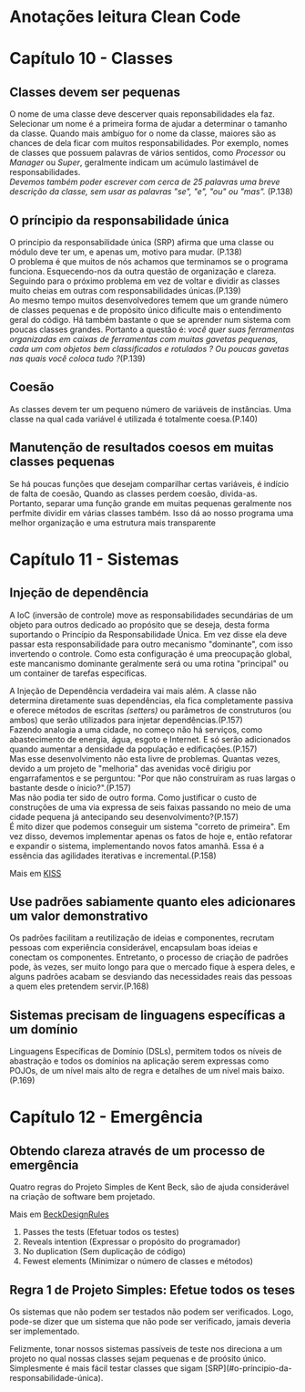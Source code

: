 # Anotações leitura Clean Code

# Capítulo 10 - Classes

## Classes devem ser pequenas
<p>O nome de uma classe deve descerver quais reponsabilidades ela faz. Selecionar um nome é a primeira forma de ajudar a determinar o tamanho da classe. Quando mais ambíguo for o nome da classe, maiores são as chances de dela ficar com muitos responsabilidades. Por exemplo, nomes de classes que possuem palavras de vários sentidos, como <i>Processor</i> ou <i>Manager</i> ou <i>Super</i>, geralmente indicam um acúmulo lastimável de responsabilidades.</br>
<i>Devemos também poder escrever com cerca de 25 palavras uma breve descrição da classe, sem usar as palavras "se", "e", "ou" ou "mas".</i> (P.138)</p>

## O príncipio da responsabilidade única
<p>O principio da responsabilidade única (SRP) afirma que uma classe ou módulo deve ter um, e apenas um, motivo para mudar. (P.138)</br>
O problema é que muitos de nós achamos que terminamos se o programa funciona. Esquecendo-nos da outra questão de organização e clareza. Seguindo para o próximo problema em vez de voltar e dividir as classes muito cheias em outras com responsabilidades únicas.(P.139)<br>
Ao mesmo tempo muitos desenvolvedores temem que um grande número de classes pequenas e de propósito único dificulte mais o entendimento geral do código. Há também bastante o que se aprender num sistema com poucas classes grandes. Portanto a questão é: <i> você quer suas ferramentas organizadas em caixas de ferramentas com muitas gavetas pequenas, cada um com objetos bem classificados e rotulados ? Ou poucas gavetas nas quais você coloca tudo ?</i>(P.139)</p>

## Coesão
<p>As classes devem ter um pequeno número de variáveis de instâncias. Uma classe na qual cada variável é utilizada é totalmente coesa.(P.140)</p>

## Manutenção de resultados coesos em muitas classes pequenas
<p>Se há poucas funções que desejam comparilhar certas variáveis, é indício de falta de coesão, Quando as classes perdem coesão, divida-as.</br>
Portanto, separar uma função grande em muitas pequenas geralmente nos perfmite dividir em várias classes também. Isso dá ao nosso programa uma melhor organização e uma estrutura mais transparente</p>

# Capítulo 11 - Sistemas

## Injeção de dependência
<p>A IoC (inversão de controle) move as responsabilidades secundárias de um objeto para outros dedicado ao propósito que se deseja, desta forma suportando o Princípio da Responsabilidade Única. Em vez disse ela deve passar esta responsabilidade para outro mecanismo "dominante", com isso invertendo o controle. Como esta configuração é uma preocupação global, este mancanismo dominante geralmente será ou uma rotina "principal" ou um container de tarefas especificas.</p>
 A Injeção de Dependência verdadeira vai mais além. A classe não determina diretamente suas dependências, ela fica completamente passiva e oferece métodos de escritas <i>(setters)</i> ou parâmetros de construturos (ou ambos) que serão utilizados para injetar dependências.(P.157)</br>
 Fazendo analogia a uma cidade, no começo não há serviços, como abastecimento de energia, água, esgoto e Internet. E só serão adicionados quando aumentar a densidade da população e edificações.(P.157)</br>
 Mas esse desenvolvimento não esta livre de problemas. Quantas vezes, devido a um projeto de "melhoria" das avenidas você dirigiu por engarrafamentos e se perguntou: "Por que não construíram as ruas largas o bastante desde o ínicio?".(P.157)</br>
 Mas não podia ter sido de outro forma. Como justificar o custo de construções de uma via expressa de seis faixas passando no meio de uma cidade pequena já antecipando seu desenvolvimento?(P.157)</br>
 É mito dizer que podemos conseguir um sistema "correto de primeira". Em vez disso, devemos implementar apenas os fatos de hoje e, então refatorar e expandir o sistema, implementando novos fatos amanhã. Essa é a essência das agilidades iterativas e incremental.(P.158)</p>

Mais em [KISS](https://pt.wikipedia.org/wiki/Princ%C3%ADpio_KISS)

## Use padrões sabiamente quanto eles adicionares um valor demonstrativo
<p>Os padrões facilitam a reutilização de ideias e componentes, recrutam pessoas com experiência considerável, encapsulam boas ideias e conectam os componentes. Entretanto, o processo de criação de padrões pode, às vezes, ser muito longo para que o mercado fique à espera deles, e alguns padrões acabam se desviando das necessidades reais das pessoas a quem eles pretendem servir.(P.168)</p>

## Sistemas precisam de linguagens específicas a um domínio
<p>Linguagens Específicas de Domínio (DSLs), permitem todos os níveis de abastração e todos os domínios na aplicação serem expressas como POJOs, de um nível mais alto de regra e detalhes de um nível mais baixo.(P.169)</p>

# Capítulo 12 - Emergência
## Obtendo clareza através de um processo de emergência
<p>Quatro regras do Projeto Simples de Kent Beck, são de ajuda considerável na criação de software bem projetado.</p>

Mais em [BeckDesignRules](https://martinfowler.com/bliki/BeckDesignRules.html)

1. Passes the tests (Efetuar todos os testes)
2. Reveals intention (Expressar o propósito do programador)
3. No duplication (Sem duplicação de código)
4. Fewest elements (Minimizar o número de classes e métodos)

## Regra 1 de Projeto Simples: Efetue todos os teses
<p>Os sistemas que não podem ser testados não podem ser verificados. Logo, pode-se dizer que um sistema que não pode ser verificado, jamais deveria ser implementado.</p>
<p>Felizmente, tonar nossos sistemas passíveis de teste nos direciona a um projeto no qual nossas classes sejam pequenas e de proósito único. Simplesmente é mais fácil testar classes que sigam [SRP](#o-príncipio-da-responsabilidade-única).</p>

